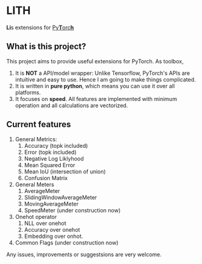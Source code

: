 # LITH
**Li**s extensions for [Py**T**orc**h**](http://pytorch.org/)

## What is this project? 
This project aims to provide useful extensions for PyTorch. As toolbox, 
1. It is **NOT** a API/model wrapper: Unlike Tensorflow, PyTorch's APIs are intuitive and easy to use. Hence I am going to make things complicated.
2. It is written in **pure python**, which means you can use it over all platforms. 
3. It focuses on **speed**. All features are implemented with minimum operation and all calculations are vectorized.  


## Current features
1. General Metrics:
    1. Accuracy (topk included)
    2. Error (topk included)
    3. Negative Log Liklyhood
    4. Mean Squared Error
    5. Mean IoU (intersection of union)
    6. Confusion Matrix
2. General Meters
    1. AverageMeter
    2. SlidingWindowAverageMeter
    3. MovingAverageMeter
    4. SpeedMeter (under construction now)
3. Onehot operator
    1. NLL over onehot
    2. Accuracy over onehot
    3. Embedding over onhot.
4. Common Flags (under construction now)

Any issues, improvements or suggestsions are very welcome. 
